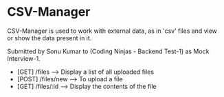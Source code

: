 # CSV-Manager

<p>
CSV-Manager is used to work with external data, as in 'csv' files and view or show the data present in it.
</p>

<p>Submitted by Sonu Kumar to (Coding Ninjas - Backend Test-1) as Mock Interview-1.</p>
<ul>
  <li>[GET] /files --> Display a list of all uploaded files</li>
  <li>[POST] /files/new --> To upload a file</li>
  <li>[GET] /files/:id --> Display the contents of the file</li>
</ul>


